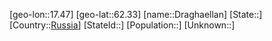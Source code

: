 ﻿---
location: [62.33,17.47]
type: City
tags:
- geo/City


SpocWebEntityId: 29866
isDeleted: false
confidential: public

---
[geo-lon::17.47]
[geo-lat::62.33]
[name::Draghaellan]
[State::]
[Country::[Russia](geo/Continent/Europe/Russia.md)]
[StateId::]
[Population::]
[Unknown::]

